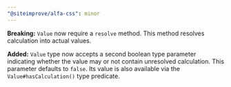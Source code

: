 ```yaml
---
"@siteimprove/alfa-css": minor
---
```


**Breaking:** `Value` now require a `resolve` method.
This method resolves calculation into actual values.

**Added:** `Value` type now accepts a second boolean type parameter indicating whether the value may or not contain unresolved calculation.
This parameter defaults to `false`. Its value is also available via the `Value#hasCalculation()` type predicate.

